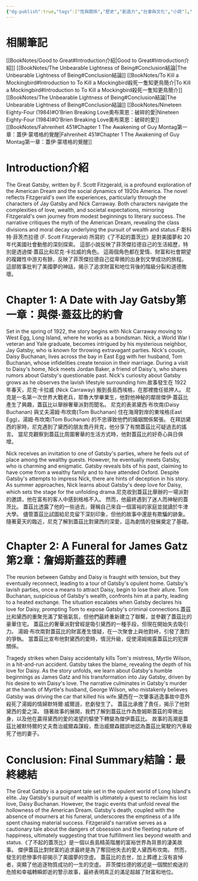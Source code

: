 ```yaml
---
{"dg-publish":true,"tags":["性與關係","歷史","創造力","社會與文化","小說"],"permalink":"/book-notes/the-great-gatsby/","dgPassFrontmatter":true,"created":"2024-11-24T10:41:52.701+08:00","updated":"2024-11-28T13:26:38.360+08:00"}
---
```


# 相關筆記
[[BookNotes/Good to Great#Introduction介紹\|Good to Great#Introduction介紹]]
[[BookNotes/The Unbearable Lightness of Being#Conclusion結論\|The Unbearable Lightness of Being#Conclusion結論]]
[[BookNotes/To Kill a Mockingbird#Introduction to To Kill a Mockingbird殺死一隻知更鳥簡介\|To Kill a Mockingbird#Introduction to To Kill a Mockingbird殺死一隻知更鳥簡介]]
[[BookNotes/The Unbearable Lightness of Being#Conclusion結論\|The Unbearable Lightness of Being#Conclusion結論]]
[[BookNotes/Nineteen Eighty-Four (1984)#O’Brien Breaking Love奧布萊恩：破碎的愛\|Nineteen Eighty-Four (1984)#O’Brien Breaking Love奧布萊恩：破碎的愛]]
[[BookNotes/Fahrenheit 451#Chapter 1 The Awakening of Guy Montag第一章：蓋伊‧蒙塔格的覺醒\|Fahrenheit 451#Chapter 1 The Awakening of Guy Montag第一章：蓋伊‧蒙塔格的覺醒]]
# Introduction介紹

The Great Gatsby, written by F. Scott Fitzgerald, is a profound exploration of the American Dream and the social dynamics of 1920s America. The novel reflects Fitzgerald's own life experiences, particularly through the characters of Jay Gatsby and Nick Carraway. Both characters navigate the complexities of love, wealth, and societal expectations, mirroring Fitzgerald's own journey from modest beginnings to literary success. The narrative critiques the myth of the American Dream, revealing the class divisions and moral decay underlying the pursuit of wealth and status.F·斯科特·菲茨杰拉德 (F. Scott Fitzgerald) 所寫的《了不起的蓋茨比》是對美國夢和 20 年代美國社會動態的深刻探索。 這部小說反映了菲茨傑拉德自己的生活經歷，特別是透過傑·蓋茲比和尼克·卡拉威的角色。 這兩個角色都在愛情、財富和社會期望的複雜性中游刃有餘，反映了菲茨傑拉德自己從卑微的出身到文學成功的旅程。 這部敘事批判了美國夢的神話，揭示了追求財富和地位背後的階級分裂和道德敗壞。

# Chapter 1: A Date with Jay Gatsby第一章：與傑·蓋茲比的約會

Set in the spring of 1922, the story begins with Nick Carraway moving to West Egg, Long Island, where he works as a bondsman. Nick, a World War I veteran and Yale graduate, becomes intrigued by his mysterious neighbor, Jay Gatsby, who is known for throwing extravagant parties. Nick's cousin, Daisy Buchanan, lives across the bay in East Egg with her husband, Tom Buchanan, whose infidelities create tension in their marriage. During a visit to Daisy's home, Nick meets Jordan Baker, a friend of Daisy's, who shares rumors about Gatsby's questionable past. Nick's curiosity about Gatsby grows as he observes the lavish lifestyle surrounding him.故事發生在 1922 年春天，尼克·卡拉威 (Nick Carraway) 搬到長島西埃格，在那裡擔任抵押人。 尼克是一名第一次世界大戰老兵，耶魯大學畢業生，他對他神秘的鄰居傑伊·蓋茲比產生了興趣，蓋茲比以舉辦奢華派對而聞名。 尼克的表弟黛西·布坎南(Daisy Buchanan) 與丈夫湯姆·布坎南(Tom Buchanan) 住在海灣對岸的東埃格(East Egg)，湯姆·布坎南(Tom Buchanan) 的不忠導致他們的婚姻關係緊張。 在拜訪黛西的家時，尼克遇到了黛西的朋友喬丹貝克，他分享了有關蓋茲比可疑過去的謠言。 當尼克觀察到蓋茲比周圍奢華的生活方式時，他對蓋茲比的好奇心與日俱增。

Nick receives an invitation to one of Gatsby's parties, where he feels out of place among the wealthy guests. However, he eventually meets Gatsby, who is charming and enigmatic. Gatsby reveals bits of his past, claiming to have come from a wealthy family and to have attended Oxford. Despite Gatsby's attempts to impress Nick, there are hints of deception in his story. As summer approaches, Nick learns about Gatsby's deep love for Daisy, which sets the stage for the unfolding drama.尼克收到蓋茲比舉辦的一場派對的邀請，他在富有的客人中感到格格不入。 然而，他最終遇到了迷人而神秘的蓋茨比。 蓋茲比透露了他的一些過去，聲稱自己來自一個富裕的家庭並就讀於牛津大學。 儘管蓋茲比試圖給尼克留下深刻印象，但他的故事中還是有欺騙的跡象。 隨著夏天的臨近，尼克了解到蓋茲比對黛西的深愛，這為劇情的發展奠定了基礎。

# Chapter 2: A Funeral for James Gatz第2章：詹姆斯蓋茲的葬禮

The reunion between Gatsby and Daisy is fraught with tension, but they eventually reconnect, leading to a tour of Gatsby's opulent home. Gatsby's lavish parties, once a means to attract Daisy, begin to lose their allure. Tom Buchanan, suspicious of Gatsby's wealth, confronts him at a party, leading to a heated exchange. The situation escalates when Gatsby declares his love for Daisy, prompting Tom to expose Gatsby's criminal connections.蓋茲比和黛西的重聚充滿了緊張氣氛，但他們最終重新建立了聯繫，並參觀了蓋茲比的豪華住宅。 蓋茲比的奢華派對曾經是吸引黛西的一種手段，但現在開始失去吸引力。 湯姆·布坎南對蓋茲比的財富產生懷疑，在一次聚會上與他對峙，引發了激烈的爭執。 當蓋茲比宣布他對黛西的愛時，情況升級，促使湯姆揭露蓋茲比的犯罪關係。

Tragedy strikes when Daisy accidentally kills Tom's mistress, Myrtle Wilson, in a hit-and-run accident. Gatsby takes the blame, revealing the depth of his love for Daisy. As the story unfolds, we learn about Gatsby's humble beginnings as James Gatz and his transformation into Jay Gatsby, driven by his desire to win Daisy's love. The narrative culminates in Gatsby's murder at the hands of Myrtle's husband, George Wilson, who mistakenly believes Gatsby was driving the car that killed his wife.黛西在一次肇事逃逸事故中意外殺死了湯姆的情婦默特爾·威爾遜，悲劇發生了。 蓋茲比承擔了責任，揭示了他對黛西的愛之深。 隨著故事的展開，我們了解到蓋茲比作為詹姆斯蓋茲的卑微出身，以及他在贏得黛西的愛的渴望的驅使下轉變為傑伊蓋茲比。 故事的高潮是蓋茲比被默特爾的丈夫喬治威爾森謀殺，喬治威爾森錯誤地認為蓋茲比駕駛的汽車殺死了他的妻子。

# Conclusion: Final Summary結論：最終總結

The Great Gatsby is a poignant tale set in the opulent world of Long Island's elite. Jay Gatsby's pursuit of wealth is ultimately a quest to reclaim his lost love, Daisy Buchanan. However, the tragic events that unfold reveal the hollowness of the American Dream. Gatsby's death, coupled with the absence of mourners at his funeral, underscores the emptiness of a life spent chasing material success. Fitzgerald's narrative serves as a cautionary tale about the dangers of obsession and the fleeting nature of happiness, ultimately suggesting that true fulfillment lies beyond wealth and status.《了不起的蓋茨比》是一個以長島精英階層的富裕世界為背景的淒美故事。 傑伊蓋茲比對財富的追求最終是為了奪回他失去的愛人黛西布坎南。 然而，發生的悲慘事件卻揭示了美國夢的空虛。 蓋茲比的去世，加上葬禮上沒有哀悼者，突顯了他追逐物質成功的一生的空虛。 菲茨傑拉德的敘述是一個關於痴迷的危險和幸福轉瞬即逝的警示故事，最終表明真正的滿足超越了財富和地位。